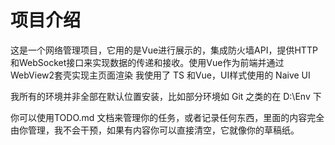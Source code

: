 # 项目介绍
这是一个网络管理项目，它用的是Vue进行展示的，集成防火墙API，提供HTTP和WebSocket接口来实现数据的传递和接收。使用Vue作为前端并通过WebView2套壳实现主页面渲染
我使用了 TS 和Vue，UI样式使用的 Naive UI

我所有的环境并非全部在默认位置安装，比如部分环境如 Git 之类的在 D:\Env 下


你可以使用TODO.md 文档来管理你的任务，或者记录任何东西，里面的内容完全由你管理，我不会干预，如果有内容你可以直接清空，它就像你的草稿纸。








